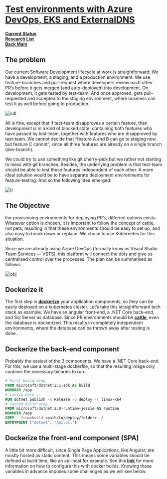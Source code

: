 # **[Test environments with Azure DevOps, EKS and ExternalDNS](https://blog.codemine.be/posts/20190125-devops-eks-externaldns/)**

**[Current Status](../../../development/status/weekly/current_status.md)**\
**[Research List](../../../research/research_list.md)**\
**[Back Main](../../../README.md)**

## The problem

Our current Software Development lifecycle at work is straightforward: We have a development, a staging, and a production environment. We use feature-branches and pull-request where developers review each other PR’s before it gets merged (and auto-deployed) into development. On development, it gets tested by test-team. And once approved, gets pull-requested and accepted to the staging environment, where business can test it as well before going to production.

![sdl](https://blog.codemine.be/20190125-devops-eks-externaldns/current.jpeg)

All is fine, except that if test-team disapproves a certain feature, then development is in a kind of blocked state, containing both features who have passed by test-team, together with features who are disapproved by test-team. We cannot decide that “feature A and B can go to staging now, but feature C cannot”, since all three features are already on a single branch (dev-branch).

We could try to use something like git cherry-pick but we rather not starting to mess with git branches. Besides, the underlying problem is that test-team should be able to test these features independent of each other. A more ideal solution would be to have separate deployment environments for feature-testing. And so the following idea emerged:

![ti](https://blog.codemine.be/20190125-devops-eks-externaldns/proposed.jpeg)

## The Objective

For provisioning environments for deploying PR’s, different options exists. Whatever option is chosen, it is important to follow the concept of cattle, not pets, resulting in that these environments should be easy to set up, and also easy to break down or replace. We chose to use Kubernetes for this situation.

Since we are already using Azure DevOps (formally know as Visual Studio Team Services — VSTS), this platform will connect the dots and give us centralised control over the processes. The plan can be summarised as follows:

![obj](https://blog.codemine.be/20190125-devops-eks-externaldns/ci_cd_cycle.jpeg)

## Dockerize it

The first step is **[dockerize](https://www.docker.com/why-docker)** your application components, so they can be easily deployed on a kubernetes cluster. Let’s take this straightforward tech stack as example: We have an angular front-end, a .NET Core back-end, and Sql Server as database. Since PR environments should be **[cattle](https://medium.com/@Joachim8675309/devops-concepts-pets-vs-cattle-2380b5aab313)**, even the database is dockerized. This results in completely independent environments, where the database can be thrown away after testing is done.

## Dockerize the back-end component

Probably the easiest of the 3 components. We have a .NET Core back-end. For this, we use a multi-stage dockerfile, so that the resulting image only contains the necessary binaries to run.

```dockerfile
# First build step
FROM microsoft/dotnet:2.1-sdk AS build
WORKDIR /app
# config here...
RUN dotnet publish -c Release -o deploy -r linux-x64
# Second build step
FROM microsoft/dotnet:2.0-runtime-jessie AS runtime
WORKDIR /app
COPY --from=build <path/to/deploy/folder> ./
ENTRYPOINT ["dotnet", "Api.dll"]
```

## Dockerize the front-end component (SPA)

A little bit more difficult, since Single Page Applications, like Angular, are mostly hosted as static content. This means some variables should be defined at build time, like an api-host for example. See this **[link](https://vsupalov.com/docker-build-pass-environment-variables/)** for more information on how to configure this with docker builds. Knowing these variables in advance imposes some challenges as we will see below.
